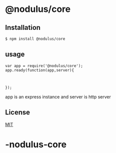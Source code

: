 # @nodulus/core




 

## Installation

```bash
$ npm install @nodulus/core
```

## usage

```
var app = require('@nodulus/core');
app.ready(function(app,server){



});

```

app is an express instance and server is http server

 
## License

  [MIT](LICENSE)
# -nodulus-core
